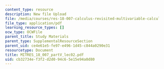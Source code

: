 ```yaml
---
content_type: resource
description: New file Upload
file: /media/courses/res-18-007-calculus-revisited-multivariable-calculus-fall-2011/cb32734ef3f2d2d094c65e15e94a0d80_MITRES_18_007_partV_lec02.pdf
file_type: application/pdf
learning_resource_types: []
ocw_type: OCWFile
parent_title: Study Materials
parent_type: SupplementalResourceSection
parent_uid: ce4e61e5-fe97-e496-1d45-c844a0290e31
resourcetype: Document
title: MITRES_18_007_partV_lec02.pdf
uid: cb32734e-f3f2-d2d0-94c6-5e15e94a0d80
---
```

